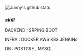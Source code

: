 ![Junny's github stats](https://github-readme-stats.vercel.app/api?username=Junnyjun&show_icons=true)


### *skill*    
   
 BACKEND : SRPING BOOT
   
 INFRA : DOCKER AWS K8S JENKINs
 
 
 DB : POSTGRE , MYSQL     



 
 
 
 
 



